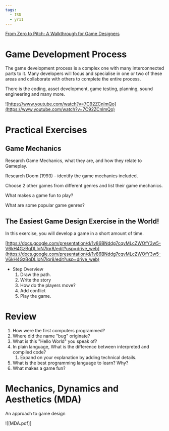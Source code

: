 ```yaml
---
tags:
  - ISD
  - yr11
---
```



[From Zero to Pitch: A Walkthrough for Game Designers](https://gamedevelopment.tutsplus.com/tutorials/from-zero-to-pitch-a-walkthrough-for-game-designers--gamedev-6121)

# Game Development Process

The game development process is a complex one with many interconnected parts to it. Many developers will focus and specialise in one or two of these areas and collaborate with others to complete the entire process.

There is the coding, asset development, game testing, planning, sound engineering and many more.

![https://www.youtube.com/watch?v=7C92ZCnlmQo](https://www.youtube.com/watch?v=7C92ZCnlmQo)

# Practical Exercises

## Game Mechanics

Research Game Mechanics, what they are, and how they relate to Gameplay. 

Research Doom (1993) - identify the game mechanics included.

Choose 2 other games from different genres and list their game mechanics.

What makes a game fun to play?

What are some popular game genres?

## The Easiest Game Design Exercise in the World!

In this exercise, you will develop a game in a short amount of time.

[https://docs.google.com/presentation/d/1v86BNddg7cqvMLcZWOfY3w5-V6kH4GzBqDLIoN7lqr8/edit?usp=drive_web](https://docs.google.com/presentation/d/1v86BNddg7cqvMLcZWOfY3w5-V6kH4GzBqDLIoN7lqr8/edit?usp=drive_web)

- Step Overview
	1. Draw the path.
	2. Write the story
	3. How do the players move?
	4. Add conflict
	5. Play the game.

# Review

1. How were the first computers programmed?
2. Where did the name "bug" originate?
3. What is this "Hello World" you speak of?
4. In plain language, What is the difference between interpreted and compiled code?
	1. Expand on your explanation by adding technical details.
5. What is the best programming language to learn? Why?
6. What makes a game fun?

# Mechanics, Dynamics and Aesthetics (MDA)

An approach to game design

![[MDA.pdf]]